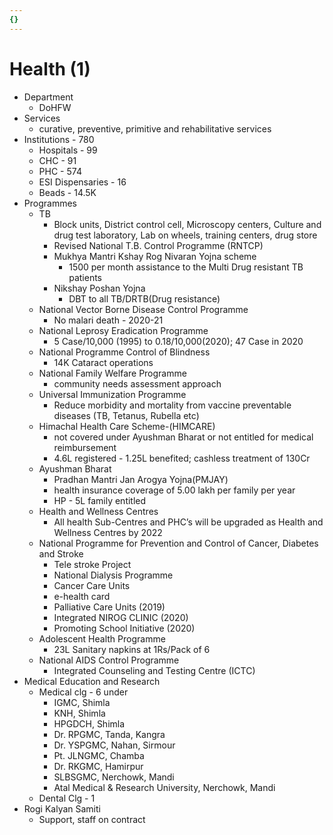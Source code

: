 ```yaml
---
{}
---
```

   
# Health (1)   
* Department   
	* DoHFW   
* Services   
	* curative, preventive, primitive and rehabilitative services   
* Institutions - 780   
	* Hospitals - 99   
	* CHC - 91   
	* PHC - 574   
	* ESI Dispensaries - 16   
	* Beads - 14.5K   
* Programmes   
	* TB   
		* Block units, District control cell, Microscopy centers, Culture and drug test laboratory, Lab on wheels, training centers, drug store   
		* Revised National T.B. Control Programme (RNTCP)   
		* Mukhya Mantri Kshay Rog Nivaran Yojna scheme   
			* 1500 per month assistance to the Multi Drug resistant TB patients   
		* Nikshay Poshan Yojna   
			* DBT to all TB/DRTB(Drug resistance)   
	* National Vector Borne Disease Control Programme   
		* No malari death - 2020-21   
	* National Leprosy Eradication Programme   
		* 5 Case/10,000 (1995) to 0.18/10,000(2020); 47 Case in 2020   
	* National Programme Control of Blindness   
		* 14K Cataract operations   
	* National	Family Welfare Programme   
		* community needs assessment approach   
	* Universal Immunization Programme   
		* Reduce morbidity and mortality from vaccine preventable diseases (TB, Tetanus, Rubella etc)   
	* Himachal Health Care Scheme-(HIMCARE)   
		*  not covered under Ayushman Bharat or not entitled for medical reimbursement   
		* 4.6L registered - 1.25L benefited; cashless treatment of 130Cr   
	* Ayushman Bharat   
		* Pradhan Mantri Jan Arogya Yojna(PMJAY)   
		* health insurance coverage of 5.00 lakh per family per year   
		* HP - 5L family entitled   
	* Health and Wellness Centres   
		* All health Sub-Centres and PHC’s will be upgraded as Health and Wellness Centres by 2022   
	* National Programme for Prevention and Control of Cancer, Diabetes and Stroke   
		* Tele stroke Project   
		* National Dialysis Programme   
		* Cancer Care Units   
		* e-health card   
		* Palliative Care Units (2019)   
		* Integrated NIROG CLINIC (2020)   
		* Promoting School Initiative (2020)   
	* Adolescent Health Programme   
		* 23L Sanitary napkins at 1Rs/Pack of 6   
	* National AIDS Control Programme   
		* Integrated Counseling and Testing Centre (ICTC)   
* Medical Education and Research   
	* Medical clg - 6 under   
		* IGMC, Shimla   
		* KNH, Shimla   
		* HPGDCH, Shimla   
		* Dr. RPGMC, Tanda, Kangra   
		* Dr. YSPGMC, Nahan, Sirmour   
		* Pt. JLNGMC, Chamba   
		* Dr. RKGMC, Hamirpur   
		* SLBSGMC, Nerchowk, Mandi   
		* Atal Medical & Research University, Nerchowk, Mandi   
	* Dental Clg - 1   
* Rogi Kalyan Samiti   
	* Support, staff on contract